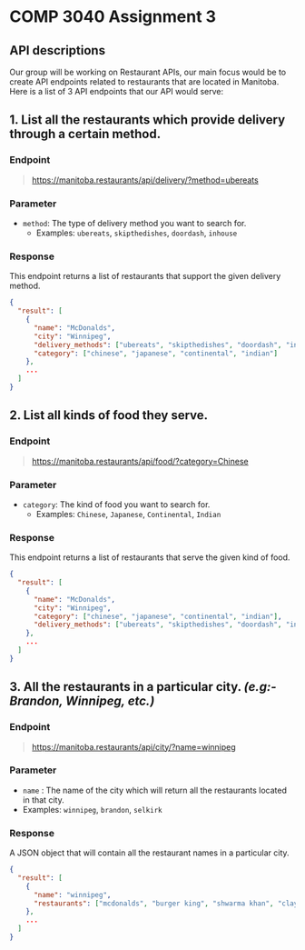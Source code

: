# COMP 3040 Assignment 3 

## API descriptions
Our group will be working on Restaurant APIs, our main focus would be to create API endpoints related to restaurants that are located in Manitoba. Here is a list of 3 API endpoints that our API would serve:


## 1. List all the restaurants which provide delivery through a certain method.
### Endpoint
> https://manitoba.restaurants/api/delivery/?method=ubereats

### Parameter
- `method`: The type of delivery method you want to search for.
  - Examples: `ubereats`, `skipthedishes`, `doordash`, `inhouse`

### Response

This endpoint returns a list of restaurants that support the given delivery method.

```json
{
  "result": [
    {
      "name": "McDonalds",
      "city": "Winnipeg",
      "delivery_methods": ["ubereats", "skipthedishes", "doordash", "inhouse"],
      "category": ["chinese", "japanese", "continental", "indian"]
    },
    ...
  ]
}
```
## 2. List all kinds of food they serve.

### Endpoint
> https://manitoba.restaurants/api/food/?category=Chinese


### Parameter
- `category`: The kind of food you want to search for.
  - Examples: `Chinese`, `Japanese`, `Continental`, `Indian`

### Response

This endpoint returns a list of restaurants that serve the given kind of food.

```json
{
  "result": [
    {
      "name": "McDonalds",
      "city": "Winnipeg",
      "category": ["chinese", "japanese", "continental", "indian"],
      "delivery_methods": ["ubereats", "skipthedishes", "doordash", "inhouse"]
    },
    ...
  ]
}
```
## 3. All the restaurants in a **particular city**. *(e.g:- Brandon, Winnipeg, etc.)*

### Endpoint
> https://manitoba.restaurants/api/city/?name=winnipeg

### Parameter
- `name` : The name of the city which will return all the restaurants located in that city.
- Examples: `winnipeg`, `brandon`, `selkirk`

### Response
A JSON object that will contain all the restaurant names in a particular city.

```json
{
  "result": [
    {
      "name": "winnipeg",
      "restaurants": ["mcdonalds", "burger king", "shwarma khan", "clay oven"]
    },
    ...
  ]
}
```
